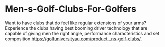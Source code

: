 # Men-s-Golf-Clubs-For-Golfers
Want to have clubs that do feel like regular extensions of your arms? Experience the clubs having best booming driver technology that are capable of giving men the right angle, performance characteristics and set composition https://golfuniversityau.com/product...ns-golf-clubs/.
